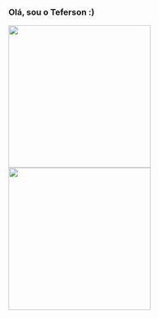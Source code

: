 ### Olá, sou o Teferson :)


<a href="https://github.com/tefsu">
  <img width="280em" align="center" src="https://github-readme-stats.vercel.app/api?username=tefsu&count_private=true&show_icons=true&theme=dracula" />
</a>
<a href="https://github.com/tefsu">
  <img width="280em" align="center" src="https://github-readme-stats.vercel.app/api/top-langs/?username=tefsu&layout=compact&theme=dracula" />
</a>
